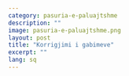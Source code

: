 ```yaml
---
category: pasuria-e-paluajtshme
description: ""
image: pasuria-e-paluajtshme.png
layout: post
title: "Korrigjimi i gabimeve"
excerpt: ""
lang: sq
---
```

